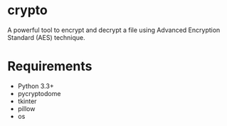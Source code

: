 # crypto
A powerful tool to encrypt and decrypt a file using Advanced Encryption Standard (AES) technique.
# Requirements
  * Python 3.3+
  * pycryptodome
  * tkinter
  * pillow
  * os
